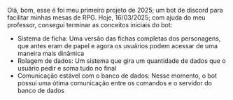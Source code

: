 Olá, bom, esse é foi meu primeiro projeto de 2025; um bot de discord para facilitar minhas mesas de RPG.
Hoje, 16/03/2025; com ajuda do meu professor, consegui terminar as conceitos iniciais do bot:
  - Sistema de ficha: Uma versão das fichas completas dos personagens, que antes eram de papel e agora os usuários podem acessar de uma maneira mais dinâmica
  - Rolagem de dados: Um sistema que gira um quantidade de dados que o usuário pedir e soma tudo no final
  - Comunicação estável com o banco de dados: Nesse momento, o bot possui uma ótima comunicação entre os comandos e o servidor do banco de dados
